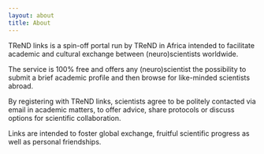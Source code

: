 ```yaml
---
layout: about
title: About
---
```


TReND links is a spin-off portal run by TReND in Africa intended to facilitate academic and cultural exchange between (neuro)scientists worldwide.

The service is 100% free and offers any (neuro)scientist the possibility to submit a brief academic profile and then browse for like-minded scientists abroad.

By registering with TReND links, scientists agree to be politely contacted via email in academic matters, to offer advice, share protocols or discuss options for scientific collaboration.

Links are intended to foster global exchange, fruitful scientific progress as well as personal friendships.
